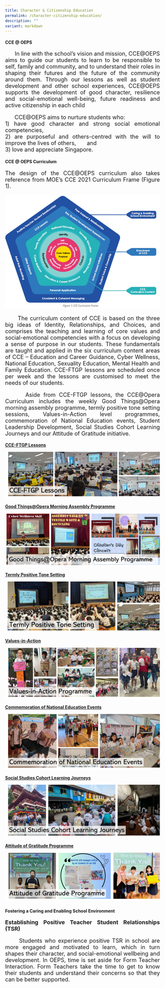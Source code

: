```yaml
---
title: Character & Citizenship Education
permalink: /character-citizenship-education/
description: ""
variant: markdown
---
```

<h4><b>CCE @ OEPS</b></h4>

<p style="font-size:18px;" align="justify">&nbsp;&nbsp;&nbsp;&nbsp;&nbsp;&nbsp;In line with the school’s vision and mission, CCE@OEPS aims to guide our students to learn to be responsible to self, family and community, and to understand their roles in shaping their futures and the future of the community around them. Through our lessons as well as student development and other school experiences, CCE@OEPS supports the development of good character, resilience and social-emotional well-being, future readiness and active citizenship in each child</p>

<p style="font-size:18px;" align="justify">&nbsp;&nbsp;&nbsp;&nbsp;&nbsp;&nbsp;CCE@OEPS aims to nurture students who:<br>
1)	have good character and strong social emotional competencies,<br>
2)	are purposeful and others-centred with the will to improve the lives of others, &nbsp;&nbsp;&nbsp;&nbsp;&nbsp;&nbsp;and<br>
3)	love and appreciate Singapore.</p>

<h4><b>CCE @ OEPS Curriculum</b></h4>
	<p style="font-size:18px;" align="justify">The design of the CCE@OEPS curriculum also takes reference from MOE’s CCE 2021 Curriculum Frame (Figure 1). </p>
	
<img src="/images/2024/Cce/map1.jpg">

<p style="font-size:18px;" align="justify">&nbsp;&nbsp;&nbsp;&nbsp;&nbsp;&nbsp;The curriculum content of CCE is based on the three big ideas of Identity, Relationships, and Choices, and comprises the teaching and learning of core values and social-emotional competencies with a focus on developing a sense of purpose in our students. These fundamentals are taught and applied in the six curriculum content areas of CCE – Education and Career Guidance, Cyber Wellness, National Education, Sexuality Education, Mental Health and Family Education. CCE-FTGP lessons are scheduled once per week and the lessons are customised to meet the needs of our students.</p>

<p style="font-size:18px;" align="justify">&nbsp;&nbsp;&nbsp;&nbsp;&nbsp;&nbsp;Aside from CCE-FTGP lessons, the CCE@Opera Curriculum includes the weekly Good Things@Opera morning assembly programme, termly positive tone setting sessions, Values-in-Action level programmes, commemoration of National Education events, Student Leadership Development, Social Studies Cohort Learning Journeys and our Attitude of Gratitude initiative. </p>

<p><u><b>CCE-FTGP Lessons</b></u></p>
<img src="/images/2024/Cce/cce1.jpg">

<p><u><b>Good Things@Opera Morning Assembly Programme</b></u></p>
<img src="/images/2024/Cce/cce2.jpg">

<p><u><b>Termly Positive Tone Setting</b></u></p>
<img src="/images/2024/Cce/cce3.jpg">

<p><u><b>Values-in-Action </b></u></p>
<img src="/images/2024/Cce/cce4.jpg">

<p><u><b>Commemoration of National Education Events </b></u></p>
<img src="/images/2024/Cce/cce5.jpg">

<p><u><b>Social Studies Cohort Learning Journeys </b></u></p>
<img src="/images/2024/Cce/cce6.jpg">

<p><u><b>Attitude of Gratitude Programme </b></u></p>
<img src="/images/2024/Cce/cce7.jpg">

<h4><b>Fostering a Caring and Enabling School Environment</b></h4>
<p style="font-size:18px;" align="justify"><b>Establishing Positive Teacher Student Relationships (TSR) </b></p>

<p style="font-size:18px;" align="justify">&nbsp;&nbsp;&nbsp;&nbsp;&nbsp;&nbsp;Students who experience positive TSR in school are more engaged and motivated to learn, which in turn shapes their character, and social-emotional wellbeing and development. 
		In OEPS, time is set aside for Form Teacher Interaction. Form Teachers take the time to get to know their students and understand their concerns so that they can be better supported. 
</p>








